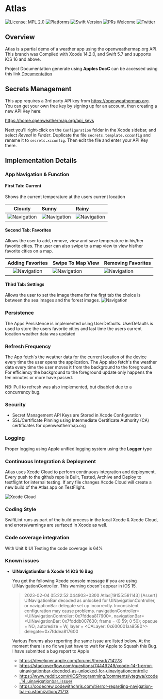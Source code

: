 # Atlas

[![License: MPL 2.0](https://img.shields.io/badge/License-MPL%202.0-brightgreen.svg)](https://opensource.org/licenses/MPL-2.0)
![Platforms](https://img.shields.io/badge/platform-iOS-lightgrey.svg)
[![Swift Version](https://img.shields.io/badge/Swift-5.7-F16D39.svg?style=flat)](https://developer.apple.com/swift)
[![PRs Welcome](https://img.shields.io/badge/PRs-welcome-brightgreen.svg?style=flat-square)](http://makeapullrequest.com)
[![Twitter](https://img.shields.io/badge/twitter-@byaruhaf-blue.svg)](http://twitter.com/byaruhaf)

## Overview

Atlas is a partial demo of a weather app using the openweathermap.org API.
This branch was Compiled with Xcode 14.2.0, and Swift 5.7 and supports iOS 16 and above.

Project Documentation generate using **Apples DocC** can be accessed using this link [Documentation](https://byaruhaf.github.io/Atlas/documentation/atlas/)

## Secrets Management

This app requires a 3rd party API key from https://openweathermap.org. You can get your own free key
by signing up for an account, then creating a new API Key here:

https://home.openweathermap.org/api_keys

Next you'll right-click on the `Configuration` folder in the Xcode sidebar, and select _Reveal in Finder_. Duplicate the file `secrets.template.xcconfig` and rename it to `secrets.xcconfig`. Then edit the file and enter your API Key there.

## Implementation Details

### App Navigation & Function

#### First Tab: Current

Shows the current temperature at the users current location

|             Cloudy             | Sunny                         | Rainy                         |
| :----------------------------: | :---------------------------- | :---------------------------- |
| ![Navigation](Demo/Cloudy.png) | ![Navigation](Demo/Sunny.png) | ![Navigation](Demo/Rainy.png) |

#### Second Tab: Favorites

Allows the user to add, remove, view and save temperature in his/her favorite cities.
The user can also swipe to a map view to view his/her favorite cities on a map.

|       Adding Favorites       | Swipe To Map View            | Removing Favorites           |
| :--------------------------: | :--------------------------- | :--------------------------- |
| ![Navigation](Demo/Fav1.gif) | ![Navigation](Demo/Fav2.gif) | ![Navigation](Demo/Fav3.gif) |

#### Third Tab: Settings

Allows the user to set the image theme for the first tab the choice is between the sea images and the forest images.
![Navigation](Demo/Set2.gif)

### Persistence

The Apps Persistence is implemented using UserDefaults.
UserDefaults is used to store the users favorite cities and last time the users current location weather data was updated

### Refresh Frequency

The App fetch's the weather data for the current location of the device every time the user opens the application.
The App also fetch's the weather data every time the user moves it from the background to the foreground.
For efficiency the background to the foreground update only happens the ten minutes or more have passed.

NB: Pull to refresh was also implemented, but disabled due to a concurrency bug.

### Security

- Secret Management API Keys are Stored in Xcode Configuration
- SSL/Certificate Pinning using Intermediate Certificate Authority (CA) certificates for openweathermap.org

### Logging

Proper logging using Apple unified logging system using the **Logger** type

### Continuous Integration & Deployment

Atlas uses Xcode Cloud to perform continuous integration and deployment.
Every push to the github repo is Built, Tested, Archive and Deploy to testflight for internal testing.
If any file changes Xcode Cloud will create a new build of the Atlas app on TestFlight.

![Xcode Cloud](Demo/XcodeCloud.png)

### Coding Style

SwiftLint runs as part of the build process in the local Xcode & Xcode Cloud, and errors/warnings are surfaced in Xcode as well.

### Code coverage integration

With Unit & UI Testing the code coverage is 64%

### Known issues

- **UINavigationBar & Xcode 14 iOS 16 Bug**

  You get the following Xcode console message if you are using UINavigationController. This warning doesn't appear in iOS 15.

  > 2023-02-04 05:22:52.044903+0300 Atlas[19155:581143] [Assert] UINavigationBar decoded as unlocked for UINavigationController, or navigationBar delegate set up incorrectly. Inconsistent configuration may cause problems. navigationController=<UINavigationController: 0x7fddea817600>, navigationBar=<UINavigationBar: 0x7fdddb007630; frame = (0 59; 0 50); opaque = NO; autoresize = W; layer = <CALayer: 0x600001aa9580>> delegate=0x7fddea817600

  Various Forums also reporting the same issue are listed below. At the moment there is no fix we just have to wait for Apple to Squash this Bug.
  I have submitted a bug report to Apple

  - https://developer.apple.com/forums/thread/714278
  - https://stackoverflow.com/questions/74449249/xcode-14-1-error-uinavigationbar-decoded-as-unlocked-for-uinavigationcontrolle
  - https://www.reddit.com/r/iOSProgramming/comments/ytegwa/xcode_14_uinavigationbar_issue/
  - https://codecrew.codewithchris.com/t/error-regarding-navigation-bar-customization/21713
